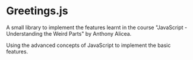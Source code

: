 # Greetings.js
A small library to implement the features learnt in the course "JavaScript - Understanding the Weird Parts" by Anthony Alicea.

Using the advanced concepts of JavaScript to implement the basic features.
